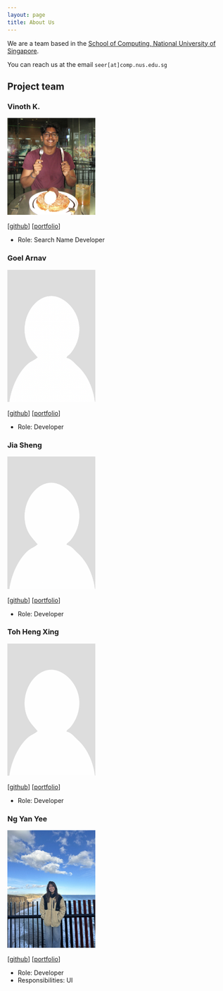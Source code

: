 ```yaml
---
layout: page
title: About Us
---
```


We are a team based in the [School of Computing, National University of Singapore](https://www.comp.nus.edu.sg).

You can reach us at the email `seer[at]comp.nus.edu.sg`

## Project team

### Vinoth K.
<img src="images/noth-k.png" width="200px">

[[github](https://github.com/noth-k)]
[[portfolio](team/vinoth.md)]

* Role: Search Name Developer

### Goel Arnav

<img src="images/arnav-goel10.png" width="200px">

[[github](https://github.com/arnav-goel10)]
[[portfolio](team/arnav-goel10.md)]

* Role: Developer

### Jia Sheng

<img src="images/rimgik.png" width="200px">

[[github](https://github.com/rimgik)]
[[portfolio](team/rimgik.md)]

* Role: Developer

### Toh Heng Xing

<img src="images/tohhengxing.png" width="200px">

[[github](https://github.com/tohhengxing)]
[[portfolio](team/tohhengxing.md)]

* Role: Developer

### Ng Yan Yee

<img src="images/yyanyee.png" width="200px">

[[github](http://github.com/yyanyee)]
[[portfolio](team/yyanyee.md)]

* Role: Developer
* Responsibilities: UI

